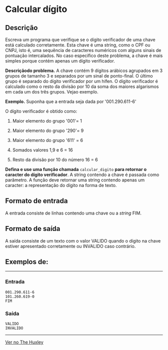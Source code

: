 # Calcular dígito


## Descrição
Escreva um programa que verifique se o dígito verificador de uma chave está calculado corretamente. Esta chave é uma string, como o CPF ou CNPJ,  isto é, uma sequência de caracteres numéricos com alguns sinais de pontuação intercalados. No caso específico deste problema, a chave é mais simples porque contém apenas um dígito verificador.

**Descriçãodo problema.** A chave contém 9 dígitos arábicos agrupados em 3 grupos de tamanho 3 e separados por um sinal de ponto-final. O último grupo é separado do dígito verificador por um hífen. O dígito verificador é calculado como o resto da divisão por 10 da soma dos maiores algarismos em cada um dos três grupos. Vejao exemplo.


**Exemplo.** Suponha que a entrada seja dada por '001.290.611-6'


O dígito verificador é obtido como:

1. Maior elemento do grupo '001'= 1

1. Maior elemento do grupo '290'= 9

1. Maior elemento do grupo '611' = 6

1. Somados valores 1,9 e 6 = 16

1. Resto da divisão por 10 do número 16 = 6

**Defina e use uma função chamada** `calcular_digito` **para retornar o caracter do dígito verificador**. A string contendo a chave é passada como parâmetro. A função deve retornar uma string contendo apenas um caracter: a representação do dígito na forma de texto.



## Formato de entrada

A entrada consiste de linhas contendo uma chave ou a _string_ FIM.



## Formato de saída

A saída consiste de um texto com o valor VALIDO quando o dígito na chave estiver apresentado corretamente ou INVALIDO caso contrário.


## Exemplos de:
________________________________________
### Entrada
    001.290.611-6
    101.260.619-0
    FIM

### Saída
    VALIDO
    INVALIDO
________________________________________

[Ver no The Huxley](https://thehuxley.com/problem/2000)